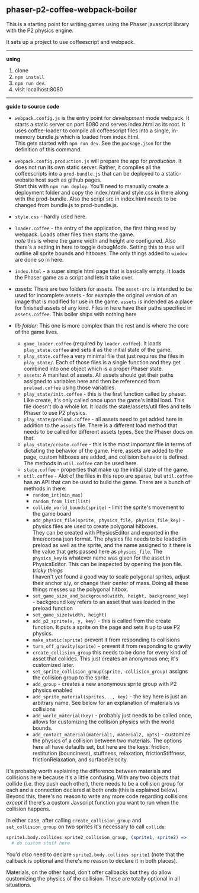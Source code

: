 ## phaser-p2-coffee-webpack-boiler

This is a starting point for writing games using the Phaser javascript library with the P2 physics engine.

It sets up a project to use coffeescript and webpack.

---

**using**

1. clone
2. `npm install`
3. `npm run dev`.
4. visit localhost:8080


---

**guide to source code**

- `webpack.config.js` is the entry point for _development_ mode webpack. It starts a static server on port 8080
and serves index.html as its root. It uses coffee-loader to compile all coffeescript files into a single, in-memory
bundle.js which is loaded from index.html.  
  This gets started with `npm run dev`. See the `package.json` for the definition of this command.

- `webpack.config.production.js` will prepare the app for _production_. It does not run its own static server. Rather, it
compiles all the coffeescripts into a `prod-bundle.js` that can be deployed to a static-website host such as github pages.  
  Start this with `npm run deploy`. You'll need to manually create a deployment folder and copy the index.html and style.css in there along with the prod-bundle.
  Also the script src in index.html needs to be changed from bundle.js to prod-bundle.js.

- `style.css` - hardly used here. 

- `loader.coffee` - the entry of the application, the first thing read by webpack. Loads other files then starts the game.  
  _note_ this is where the game width and height are configured. Also there's a setting in here to toggle debugMode. Setting this to
  true will outline all sprite bounds and hitboxes. The only things added to `window` are done so in here.

- `index.html` - a super simple html page that is basically empty. It loads the Phaser game as a script and lets it take over.

- _assets_: There are two folders for assets. The `asset-src` is intended to be used for incomplete assets - for example the original version of an image that is
  modified for use in the game. `assets` is indended as a place for finished assets of any kind. Files in here have their paths specified in `assets.coffee`.
  This boiler ships with nothing here

- _lib folder_: This one is more complex than the rest and is where the core of the game lives.
  - `game_loader.coffee` (required by `loader.coffee`). It loads `play_state.coffee` and sets it as the initial state of the game.
  - `play_state.coffee` a very minimal file that just requires the files in `play_state/`. Each of those files is a single function and they
  get combined into one object which is a proper Phaser state. 
  - `assets`: A manifest of assets. All assets should get their paths assigned to variables here and then be referenced from `preload.coffee` using those variables.
  - `play_state/init.coffee` - this is the first function called by phaser. Like create, it's only called once upon the game's initial load. 
    This file doesn't do a whole lot. It loads the state/assets/util files and tells Phaser to use P2 physics.
  - `play_state/preload.coffee` - all assets need to get added here in addition to the `assets` file. There is a different load method
    that needs to be called for different assets types. See the Phaser docs on that.
  - `play_state/create.coffee` - this is the most important file in terms of dictating the behavior of the game. Here, assets are added to the page,
  custom hitboxes are added, and collision behavior is defined. The methods in `util.coffee` can be used here. 
  - `state.coffee` - properties that make up the initial state of the game.
  - `util.coffee` - Alot of the files in this repo are sparse, but `util.coffee` has an API that can be used to build the game.
    There are a bunch of methods in there:
    - `random_int(min_max)`
    - `random_from_list(list)`
    - `collide_world_bounds(sprite)` - limit the sprite's movement to the game board
    - `add_physics_file(sprite, physics_file, physics_file_key)` - physics files are used to create polygonal hitboxes.  
      They can be created with PhysicsEditor and exported in the lime/corona json format.
      The physics file needs to be loaded in preload
      as well as the sprite, and the name assigned to it there is the
      value that gets passed here as `physics_file`. The `physics_key`
      is whatever name was given for the asset in PhysicsEditor.
      This can be inspected by opening the json file.  
      _tricky things_  
      I haven't yet found a good way to scale polygonal sprites, adjust their anchor x/y, or change their center of mass. Doing all these things messes up the
      polygonal hitbox.
    - `set_game_size_and_background(width, height, background_key)` - background key refers to an asset that was loaded in the preload function
    - `set_game_size(width, height)`
    - `add_p2_sprite(x, y, key)` - this is called from the create function. It puts a sprite on the page and sets it up to use P2 physics.
    - `make_static(sprite)` prevent it from responding to collisions
    - `turn_off_gravity(sprite)` - prevent it from responding to gravity
    - `create_collision_group` this needs to be done for every kind of asset that collides. This just creates an anonymous one; it's customized later.
    - `set_sprite_collision_group(sprite, collision_group)` assigns the collision group to the sprite. 
    - `add_group` - creates a new anonymous sprite group with P2 physics enabled
    - `add_sprite_material(sprites..., key)` - the key here is just an arbitrary name. See below for an explanation of materials vs collisions
    - `add_world_material(key)` - probably just needs to be called once, allows for customizing the collision physics with the world bounds.
    - `add_contact_material(material1, material2, opts)` - customize the physics of a collision between two materials. The options here all have defaults set,
       but here are the keys: friction, restitution (bounciness), stuffness, relaxation, frictionStiffness, frictionRelaxation, and surfaceVelocity.

It's probably worth explaining the difference between materials and
collisions here because it's a little confusing. With any two objects that collide (i.e. they push each other), there needs to be a collision group for each
and a connection declared at both ends (this is explained below). Beyond this, there's no reason to write any more code regarding collisions _except_ if there's
a custom Javscript function you want to run when the collision happens.

In either case, after calling `create_collision_group` and `set_collision_group` on two sprites it's necessary to call `collide`:

```coffee
sprite1.body.collides sprite2_collision_group, (sprite1, sprite2) =>
  # do custom stuff here
```

You'd _also_ need to declare `sprite2.body.collides sprite1` (note that the callback is optional and there's no reason to declare it in both places). 

Materials, on the other hand, don't offer callbacks but they do allow customizing the physics of the collision. These are totally optional in all situations. 
